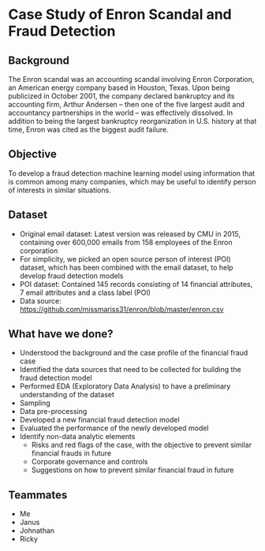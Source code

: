 # Case Study of Enron Scandal and Fraud Detection
## Background
The Enron scandal was an accounting scandal involving Enron Corporation, an American energy company based in Houston, Texas. Upon being publicized in October 2001, the company declared bankruptcy and its accounting firm, Arthur Andersen – then one of the five largest audit and accountancy partnerships in the world – was effectively dissolved. In addition to being the largest bankruptcy reorganization in U.S. history at that time, Enron was cited as the biggest audit failure.
## Objective
To develop a fraud detection machine learning model using information that is common among many companies, which may be useful to identify person of interests in similar situations. 
## Dataset
* Original email dataset: Latest version was released by CMU in 2015, containing over 600,000 emails from 158 employees of the Enron corporation
* For simplicity, we picked an open source person of interest (POI) dataset, which has been combined with the email dataset, to help develop fraud detection models
* POI dataset: Contained 145 records consisting of 14 financial attributes, 7 email attributes and a class label (POI)
* Data source: https://github.com/missmariss31/enron/blob/master/enron.csv
## What have we done?
* Understood the background and the case profile of the financial fraud case
* Identified the data sources that need to be collected for building the fraud detection model
* Performed EDA (Exploratory Data Analysis) to have a preliminary understanding of the dataset
* Sampling
* Data pre-processing
* Developed a new financial fraud detection model
* Evaluated the performance of the newly developed model
* Identify non-data analytic elements
  * Risks and red flags of the case, with the objective to prevent similar financial frauds in future
  * Corporate governance and controls
  * Suggestions on how to prevent similar financial fraud in future
## Teammates
* Me
* Janus
* Johnathan
* Ricky

